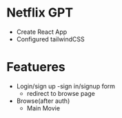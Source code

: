 # Netflix GPT

- Create React App
- Configured tailwindCSS

# Featueres

- Login/sign up
  -sign in/signup form
  - redirect to browse page
- Browse(after auth)
  - Main Movie

